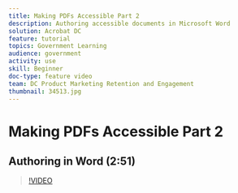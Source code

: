 ```yaml
---
title: Making PDFs Accessible Part 2
description: Authoring accessible documents in Microsoft Word
solution: Acrobat DC
feature: tutorial
topics: Government Learning
audience: government
activity: use
skill: Beginner
doc-type: feature video
team: DC Product Marketing Retention and Engagement
thumbnail: 34513.jpg
---
```


# Making PDFs Accessible Part 2

## Authoring in Word (2:51)

>[!VIDEO](https://video.tv.adobe.com/v/34513)
